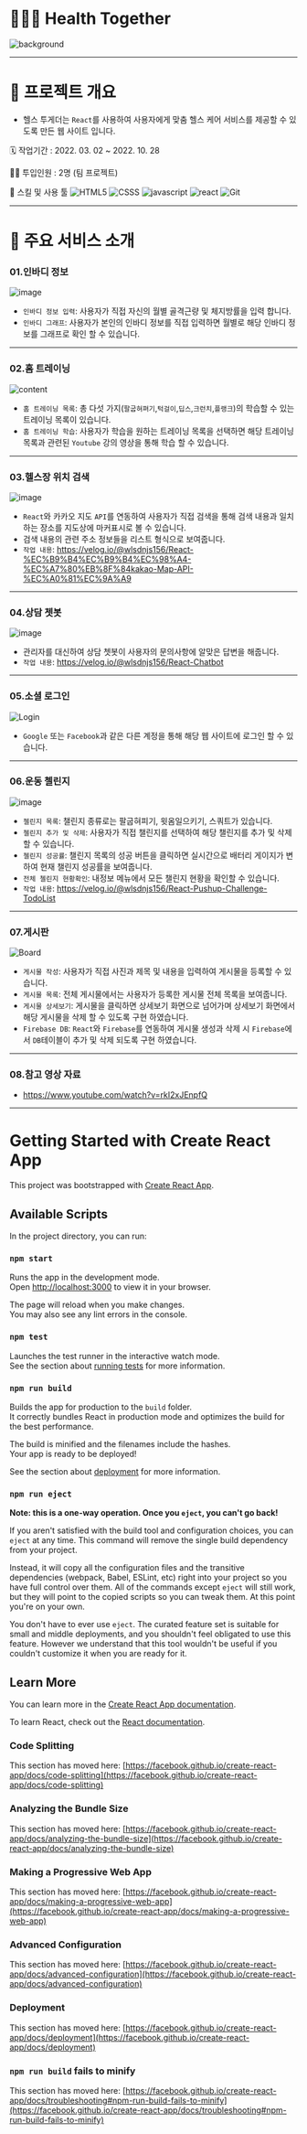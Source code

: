 # 🕵🏿‍♂️ Health Together
![background](https://user-images.githubusercontent.com/86398490/199518206-640d195e-fdba-449e-8756-9f6caed44a25.png)

---

# 🏈 프로젝트 개요
- 헬스 투게더는 `React`를 사용하여 사용자에게 맞춤 헬스 케어 서비스를 제공할 수 있도록 만든 웹 사이트 입니다. 
 
🗓️ 작업기간 : 2022. 03. 02 ~ 2022. 10. 28

👨‍💻 투입인원 : 2명 (팀 프로젝트)

🌱 스킬 및 사용 툴
![HTML5](https://camo.githubusercontent.com/6b971142fed08e462a1fab5b35c9e1d84b454bbfed795abf83836d5ef4c4cb17/68747470733a2f2f696d672e736869656c64732e696f2f62616467652f48544d4c352d2532334533344632362e7376673f7374796c653d666c61742d737175617265266c6f676f3d68746d6c35266c6f676f436f6c6f723d7768697465266d61782d77696474683d31303025)
![CSSS](https://camo.githubusercontent.com/852a0305ff0c2a6b5d10932eef2cfbfb59be3e99ce69002473077b5045344e89/68747470733a2f2f696d672e736869656c64732e696f2f62616467652f435353332d2532333135373242362e7376673f7374796c653d666c61742d737175617265266c6f676f3d63737333266c6f676f436f6c6f723d7768697465)
![javascript](https://camo.githubusercontent.com/9ee5409ea3b88163eeaa617ba53eff2c7610c55618c99dd4bd00bec40e6aee48/68747470733a2f2f696d672e736869656c64732e696f2f62616467652f4a6176615363726970742d2532333332333333302e7376673f7374796c653d666c61742d737175617265266c6f676f3d6a617661736372697074266c6f676f436f6c6f723d253233463744463145)
![react](https://user-images.githubusercontent.com/86398490/175335805-806783e4-770d-447d-b493-9eb8db4ac7a7.png)
![Git](https://camo.githubusercontent.com/b38b8897560b3731eafccf44bf41f9450b71ec972a7759e0d104402403b51b13/68747470733a2f2f696d672e736869656c64732e696f2f62616467652f4769742d2532334630353033332e7376673f7374796c653d666c61742d737175617265266c6f676f3d676974266c6f676f436f6c6f723d7768697465)

---

# 🌠 주요 서비스 소개

### 01.인바디 정보
![image](https://user-images.githubusercontent.com/86398490/199510409-d6fa1109-0aff-4c98-859b-8d0e13b255f1.png)
- `인바디 정보 입력`: 사용자가 직접 자신의 월별 골격근량 및 체지방률을 입력 합니다.
- `인바디 그래프`: 사용자가 본인의 인바디 정보를 직접 입력하면 월별로 해당 인바디 정보를 그래프로 확인 할 수 있습니다.

---

### 02.홈 트레이닝
![content](https://user-images.githubusercontent.com/86398490/199514335-83c8a7c5-7af6-46e8-b398-751beaf2eeb6.JPG)
- `홈 트레이닝 목록`: 총 다섯 가지(`팔굽혀펴기`,`턱걸이`,`딥스`,`크런치`,`플랭크`)의 학습할 수 있는 트레이닝 목록이 있습니다.
- `홈 트레이닝 학습`: 사용자가 학습을 원하는 트레이닝 목록을 선택하면 해당 트레이닝 목록과 관련된 `Youtube` 강의 영상을 통해 학습 할 수 있습니다.

---

### 03.헬스장 위치 검색
![image](https://user-images.githubusercontent.com/86398490/199510993-efb7fd61-5dfb-4e20-a21e-d32fcc6ccf40.png)
- `React`와 카카오 지도 `API`를 연동하여 사용자가 직접 검색을 통해 검색 내용과 일치하는 장소를 지도상에 마커표시로 볼 수 있습니다. 
- 검색 내용의 관련 주소 정보들을 리스트 형식으로 보여줍니다.
- `작업 내용`: https://velog.io/@wlsdnjs156/React-%EC%B9%B4%EC%B9%B4%EC%98%A4-%EC%A7%80%EB%8F%84kakao-Map-API-%EC%A0%81%EC%9A%A9

---

### 04.상담 쳇봇
![image](https://user-images.githubusercontent.com/86398490/199511349-aa69bcd8-f56a-42a7-b833-261e9ad779ac.png)
- 관리자를 대신하여 상담 쳇봇이 사용자의 문의사항에 알맞은 답변을 해줍니다.
- `작업 내용`: https://velog.io/@wlsdnjs156/React-Chatbot

---

### 05.소셜 로그인
![Login](https://user-images.githubusercontent.com/86398490/199524845-b7a611a5-f03a-4359-9566-c2cfefeec8fd.JPG)
- `Google` 또는 `Facebook`과 같은 다른 계정을 통해 해당 웹 사이트에 로그인 할 수 있습니다. 

---

### 06.운동 첼린지
![image](https://user-images.githubusercontent.com/86398490/199512003-0a7a1ead-34d1-43d6-bf89-61c9be8e2a63.png)
- `첼린지 목록`: 챌린지 종류로는 팔굽혀피기, 윗옴일으키기, 스쿼트가 있습니다.
- `첼린지 추가 및 삭제`: 사용자가 직접 챌린지를 선택하여 해당 챌린지를 추가 및 삭제할 수 있습니다.
- `첼린지 성공률`: 챌린지 목록의 성공 버튼을 클릭하면 실시간으로 배터리 게이지가 변하여 현재 챌린지 성공률을 보여줍니다.
- `전체 첼린지 현황확인`: 내정보 메뉴에서 모든 챌린지 현황을 확인할 수 있습니다.
- `작업 내용`: https://velog.io/@wlsdnjs156/React-Pushup-Challenge-TodoList

---

### 07.게시판
![Board](https://user-images.githubusercontent.com/86398490/199525176-60ae42b5-f6a9-405e-a12e-4bb8e8477dc3.JPG)
- `게시물 작성`: 사용자가 직접 사진과 제목 및 내용을 입력하여 게시물을 등록할 수 있습니다.
- `게시물 목록`: 전체 게시물에서는 사용자가 등록한 게시물 전체 목록을 보여줍니다.
- `게시물 상세보기`: 게시물을 클릭하면 상세보기 화면으로 넘어가며 상세보기 화면에서 해당 게시물을 삭제 할 수 있도록 구현 하였습니다.
- `Firebase DB`: `React`와 `Firebase`를 연동하여 게시물 생성과 삭제 시 `Firebase`에서 `DB`테이블이 추가 및 삭제 되도록 구현 하였습니다.

---

### 08.참고 영상 자료
- https://www.youtube.com/watch?v=rkI2xJEnpfQ

---

# Getting Started with Create React App

This project was bootstrapped with [Create React App](https://github.com/facebook/create-react-app).

## Available Scripts

In the project directory, you can run:

### `npm start`

Runs the app in the development mode.\
Open [http://localhost:3000](http://localhost:3000) to view it in your browser.

The page will reload when you make changes.\
You may also see any lint errors in the console.

### `npm test`

Launches the test runner in the interactive watch mode.\
See the section about [running tests](https://facebook.github.io/create-react-app/docs/running-tests) for more information.

### `npm run build`

Builds the app for production to the `build` folder.\
It correctly bundles React in production mode and optimizes the build for the best performance.

The build is minified and the filenames include the hashes.\
Your app is ready to be deployed!

See the section about [deployment](https://facebook.github.io/create-react-app/docs/deployment) for more information.

### `npm run eject`

**Note: this is a one-way operation. Once you `eject`, you can't go back!**

If you aren't satisfied with the build tool and configuration choices, you can `eject` at any time. This command will remove the single build dependency from your project.

Instead, it will copy all the configuration files and the transitive dependencies (webpack, Babel, ESLint, etc) right into your project so you have full control over them. All of the commands except `eject` will still work, but they will point to the copied scripts so you can tweak them. At this point you're on your own.

You don't have to ever use `eject`. The curated feature set is suitable for small and middle deployments, and you shouldn't feel obligated to use this feature. However we understand that this tool wouldn't be useful if you couldn't customize it when you are ready for it.

## Learn More

You can learn more in the [Create React App documentation](https://facebook.github.io/create-react-app/docs/getting-started).

To learn React, check out the [React documentation](https://reactjs.org/).

### Code Splitting

This section has moved here: [https://facebook.github.io/create-react-app/docs/code-splitting](https://facebook.github.io/create-react-app/docs/code-splitting)

### Analyzing the Bundle Size

This section has moved here: [https://facebook.github.io/create-react-app/docs/analyzing-the-bundle-size](https://facebook.github.io/create-react-app/docs/analyzing-the-bundle-size)

### Making a Progressive Web App

This section has moved here: [https://facebook.github.io/create-react-app/docs/making-a-progressive-web-app](https://facebook.github.io/create-react-app/docs/making-a-progressive-web-app)

### Advanced Configuration

This section has moved here: [https://facebook.github.io/create-react-app/docs/advanced-configuration](https://facebook.github.io/create-react-app/docs/advanced-configuration)

### Deployment

This section has moved here: [https://facebook.github.io/create-react-app/docs/deployment](https://facebook.github.io/create-react-app/docs/deployment)

### `npm run build` fails to minify

This section has moved here: [https://facebook.github.io/create-react-app/docs/troubleshooting#npm-run-build-fails-to-minify](https://facebook.github.io/create-react-app/docs/troubleshooting#npm-run-build-fails-to-minify)

